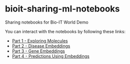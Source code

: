 # bioit-sharing-ml-notebooks
Sharing notebooks for Bio-IT World Demo

You can interact with the notebooks by following these links:
* [Part 1 - Exploring Molecules](https://nbviewer.org/github/bioteam/bioit-sharing-ml-botebooks/blob/c7937479de9f57e06f9624b233587341567acf73/notebooks/part_1_exploring_molecules.html)
* [Part 2 - Disease Embeddings](https://nbviewer.org/github/bioteam/bioit-sharing-ml-botebooks/blob/c7937479de9f57e06f9624b233587341567acf73/notebooks/part_2_disease_embeddings.html)
* [Part 3 - Gene Embeddings](https://nbviewer.org/github/bioteam/bioit-sharing-ml-botebooks/blob/c7937479de9f57e06f9624b233587341567acf73/notebooks/part_3_gene_embeddings.html)
* [Part 4 - Predictions Using Embeddings](https://nbviewer.org/github/bioteam/bioit-sharing-ml-botebooks/blob/c7937479de9f57e06f9624b233587341567acf73/notebooks/part_4_prediction_using_embeddings.html)
